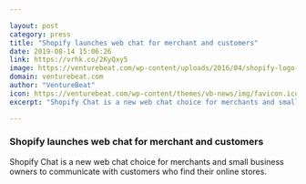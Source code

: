 ```yaml
---

layout: post
category: press
title: "Shopify launches web chat for merchant and customers"
date: 2019-08-14 15:06:26
link: https://vrhk.co/2KyQxy5
image: https://venturebeat.com/wp-content/uploads/2016/04/shopify-logo-white.png?w=1200&strip=all
domain: venturebeat.com
author: "VentureBeat"
icon: https://venturebeat.com/wp-content/themes/vb-news/img/favicon.ico
excerpt: "Shopify Chat is a new web chat choice for merchants and small business owners to communicate with customers who find their online stores."

---
```


### Shopify launches web chat for merchant and customers

Shopify Chat is a new web chat choice for merchants and small business owners to communicate with customers who find their online stores.